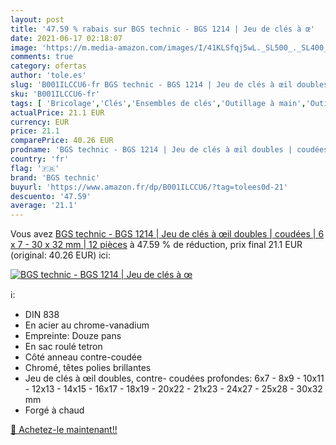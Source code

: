 ```yaml
---
layout: post
title: '47.59 % rabais sur BGS technic - BGS 1214 | Jeu de clés à œ'
date: 2021-06-17 02:18:07
image: 'https://m.media-amazon.com/images/I/41KLSfqj5wL._SL500_._SL400_.jpg'
comments: true
category: ofertas
author: 'tole.es'
slug: 'B001ILCCU6-fr BGS technic - BGS 1214 | Jeu de clés à œil doubles |...'
sku: 'B001ILCCU6-fr'
tags: [ 'Bricolage','Clés','Ensembles de clés','Outillage à main','Outillage à main et électroportatif','bgs technic', ]
actualPrice: 21.1 EUR
currency: EUR
price: 21.1
comparePrice: 40.26 EUR
prodname: 'BGS technic - BGS 1214 | Jeu de clés à œil doubles | coudées | 6 x 7 - 30 x 32 mm | 12 pièces'
country: 'fr'
flag: '🇫🇷'
brand: 'BGS technic'
buyurl: 'https://www.amazon.fr/dp/B001ILCCU6/?tag=tolees0d-21'
descuento: '47.59'
average: '21.1'
---
```


Vous avez [BGS technic - BGS 1214 | Jeu de clés à œil doubles | coudées | 6 x 7 - 30 x 32 mm | 12 pièces](https://www.amazon.fr/dp/B001ILCCU6/?tag=tolees0d-21)  à  47.59 % de réduction, prix final  21.1 EUR (original: 40.26 EUR) ici:

[![BGS technic - BGS 1214 | Jeu de clés à œ](https://m.media-amazon.com/images/I/41KLSfqj5wL._SL500_._SL400_.jpg)](https://www.amazon.fr/dp/B001ILCCU6/?tag=tolees0d-21)

ℹ️:

- DIN 838
- En acier au chrome-vanadium
- Empreinte: Douze pans
- En sac roulé tetron
- Côté anneau contre-coudée
- Chromé, têtes polies brillantes
- Jeu de clés à œil doubles, contre- coudées profondes: 6x7 - 8x9 - 10x11 - 12x13 - 14x15 - 16x17 - 18x19 - 20x22 - 21x23 - 24x27 - 25x28 - 30x32 mm
- Forgé à chaud

[🛒 Achetez-le maintenant!!](https://www.amazon.fr/dp/B001ILCCU6/?tag=tolees0d-21)
